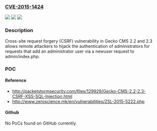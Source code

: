 ### [CVE-2015-1424](https://cve.mitre.org/cgi-bin/cvename.cgi?name=CVE-2015-1424)
![](https://img.shields.io/static/v1?label=Product&message=n%2Fa&color=blue)
![](https://img.shields.io/static/v1?label=Version&message=n%2Fa&color=blue)
![](https://img.shields.io/static/v1?label=Vulnerability&message=n%2Fa&color=brighgreen)

### Description

Cross-site request forgery (CSRF) vulnerability in Gecko CMS 2.2 and 2.3 allows remote attackers to hijack the authentication of administrators for requests that add an administrator user via a newuser request to admin/index.php.

### POC

#### Reference
- http://packetstormsecurity.com/files/129929/Gecko-CMS-2.2-2.3-CSRF-XSS-SQL-Injection.html
- http://www.zeroscience.mk/en/vulnerabilities/ZSL-2015-5222.php

#### Github
No PoCs found on GitHub currently.

